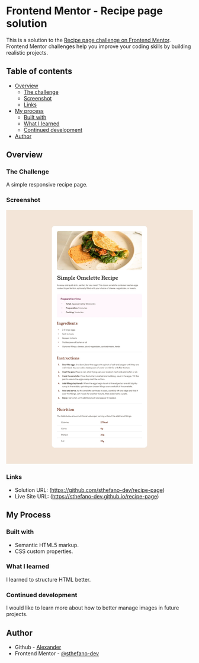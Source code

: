 # Frontend Mentor - Recipe page solution

This is a solution to the [Recipe page challenge on Frontend Mentor](https://www.frontendmentor.io/challenges/recipe-page-KiTsR8QQKm). Frontend Mentor challenges help you improve your coding skills by building realistic projects. 

## Table of contents

- [Overview](#overview)
  - [The challenge](#the-challenge)
  - [Screenshot](#screenshot)
  - [Links](#links)
- [My process](#my-process)
  - [Built with](#built-with)
  - [What I learned](#what-i-learned)
  - [Continued development](#continued-development)
- [Author](#author)

## Overview

### The Challenge 

A simple responsive recipe page.

### Screenshot

![](./design/desktop-design.jpg)

### Links

- Solution URL: (https://github.com/sthefano-dev/recipe-page)
- Live Site URL: (https://sthefano-dev.github.io/recipe-page)

## My Process

### Built with

- Semantic HTML5 markup.
- CSS custom properties.

### What I learned

I learned to structure HTML better.

### Continued development

I would like to learn more about how to better manage images in future projects.

## Author

- Github - [Alexander](https://github.com/sthefano-dev)
- Frontend Mentor - [@sthefano-dev](https://www.frontendmentor.io/profile/sthefano-dev)


